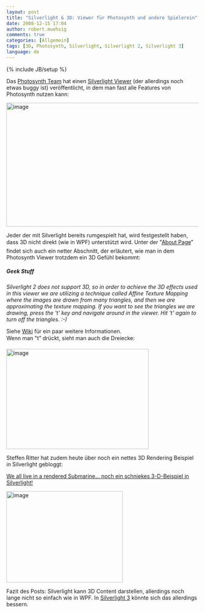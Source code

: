 ```yaml
---
layout: post
title: "Silverlight & 3D: Viewer für Photosynth und andere Spielerein"
date: 2008-12-15 17:04
author: robert.muehsig
comments: true
categories: [Allgemein]
tags: [3D, Photosynth, Silverlight, Silverlight 2, Silverlight 3]
language: de
---
```

{% include JB/setup %}
<p>Das <a target="_blank" href="http://photosynth.net/">Photosynth Team</a> hat einen <a target="_blank" href="http://photosynth.net/silverlight/photosynth.aspx?cid=2cd3d3f7-2139-4d99-bf2a-d2930c3c33da">Silverlight Viewer</a> (der allerdings noch etwas buggy ist) veröffentlicht, in dem man fast alle Features von Photosynth nutzen kann:</p>  <p><a href="{{BASE_PATH}}/assets/wp-images/image573.png"><img style="border-bottom: 0px; border-left: 0px; display: inline; border-top: 0px; border-right: 0px" title="image" border="0" alt="image" src="{{BASE_PATH}}/assets/wp-images/image-thumb551.png" width="548" height="324" /></a> </p>  <p>Jeder der mit Silverlight bereits rumgespielt hat, wird festgestellt haben, dass 3D nicht direkt (wie in WPF) unterstützt wird. Unter der "<a target="_blank" href="http://photosynth.net/silverlight/about.aspx">About Page</a>” findet sich auch ein netter Abschnitt, der erläutert, wie man in dem Photosynth Viewer trotzdem ein 3D Gefühl bekommt:</p>  <h5><em>Geek Stuff</em></h5> <em>Silverlight 2 does not support 3D, so in order to achieve the 3D effects used in this viewer we are utilizing a technique called Affine Texture Mapping where the images are drawn from many triangles, and then we are approximating the texture mapping. If you want to see the triangles we are drawing, press the 't' key and navigate around in the viewer. Hit 't' again to turn off the triangles. :-)</em>  <p>Siehe <a target="_blank" href="http://en.wikipedia.org/wiki/Texture_mapping">Wiki</a> für ein paar weitere Informationen.    <br />Wenn man "t” drückt, sieht man auch die Dreiecke:</p>  <p><a href="{{BASE_PATH}}/assets/wp-images/image574.png"><img style="border-bottom: 0px; border-left: 0px; display: inline; border-top: 0px; border-right: 0px" title="image" border="0" alt="image" src="{{BASE_PATH}}/assets/wp-images/image-thumb552.png" width="373" height="262" /></a> </p>  <p>Steffen Ritter hat zudem heute über noch ein nettes 3D Rendering Beispiel in Silverlight gebloggt:</p>  <p><a target="_blank" href="http://blogs.msdn.com/steffenr/archive/2008/12/15/we-all-live-in-a-rendered-submarine-noch-ein-schniekes-3-d-beispiel-in-silverlight.aspx">We all live in a rendered Submarine... noch ein schniekes 3-D-Beispiel in Silverlight!</a></p>  <p><a href="{{BASE_PATH}}/assets/wp-images/image575.png"><img style="border-bottom: 0px; border-left: 0px; display: inline; border-top: 0px; border-right: 0px" title="image" border="0" alt="image" src="{{BASE_PATH}}/assets/wp-images/image-thumb553.png" width="305" height="239" /></a> </p>  <p>Fazit des Posts: Silverlight kann 3D Content darstellen, allerdings noch lange nicht so einfach wie in WPF. In <a target="_blank" href="{{BASE_PATH}}/2008/11/19/ein-quantum-silverlight-3/">Silverlight 3</a> könnte sich das allerdings bessern.</p>
